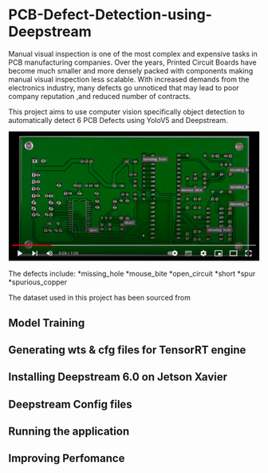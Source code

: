 # PCB-Defect-Detection-using-Deepstream
Manual visual inspection is one of the most complex and expensive tasks in PCB manufacturing companies. Over the years, Printed Circuit Boards have become much smaller and more densely packed with components making manual visual inspection less scalable. With increased demands from the electronics industry, many defects go unnoticed that may lead to poor company reputation ,and reduced number of contracts.

This project aims to use computer vision specifically object detection to automatically detect 6 PCB Defects using YoloV5 and Deepstream.

[![Everything Is AWESOME](https://github.com/clintonoduor/PCB-Defect-Detection-using-Deepstream/blob/main/pcbscreenshot.png?raw=true)](https://www.youtube.com/watch?v=op_TjAQFLfs)

The defects include:
    *missing_hole
    *mouse_bite
    *open_circuit
    *short
    *spur
    *spurious_copper

The dataset used in this project has been sourced from 

## Model Training
## Generating wts & cfg files for TensorRT engine
## Installing Deepstream 6.0 on Jetson Xavier
## Deepstream Config files
## Running the application
## Improving Perfomance

